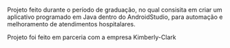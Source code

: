   Projeto feito durante o período de graduação, no qual consisita em criar um aplicativo programado em Java dentro do AndroidStudio, para automação e melhoramento de atendimentos hospitalares.
  
  Projeto foi feito em parceria com a empresa Kimberly-Clark
